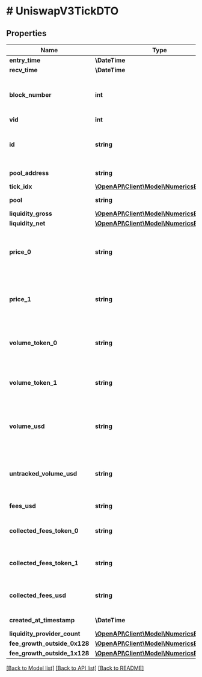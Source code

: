# # UniswapV3TickDTO

## Properties

Name | Type | Description | Notes
------------ | ------------- | ------------- | -------------
**entry_time** | **\DateTime** |  | [optional]
**recv_time** | **\DateTime** |  | [optional]
**block_number** | **int** | Number of block in which entity was recorded. | [optional]
**vid** | **int** |  | [optional]
**id** | **string** | Identifier, format: (pool address)#(tick index) | [optional]
**pool_address** | **string** | Pool address. | [optional]
**tick_idx** | [**\OpenAPI\Client\Model\NumericsBigInteger**](NumericsBigInteger.md) |  | [optional]
**pool** | **string** | Pool address. | [optional]
**liquidity_gross** | [**\OpenAPI\Client\Model\NumericsBigInteger**](NumericsBigInteger.md) |  | [optional]
**liquidity_net** | [**\OpenAPI\Client\Model\NumericsBigInteger**](NumericsBigInteger.md) |  | [optional]
**price_0** | **string** | Calculated price of token0 of tick within this pool - constant. | [optional]
**price_1** | **string** | Calculated price of token1 of tick within this pool - constant. | [optional]
**volume_token_0** | **string** | Lifetime volume of token0 with this tick in range. | [optional]
**volume_token_1** | **string** | Lifetime volume of token1 with this tick in range. | [optional]
**volume_usd** | **string** | Lifetime volume in derived USD with this tick in range. | [optional]
**untracked_volume_usd** | **string** | Lifetime volume in untracked USD with this tick in range. | [optional]
**fees_usd** | **string** | Fees in USD. | [optional]
**collected_fees_token_0** | **string** | All time collected fees in token0. | [optional]
**collected_fees_token_1** | **string** | All time collected fees in token1. | [optional]
**collected_fees_usd** | **string** | All time collected fees in USD. | [optional]
**created_at_timestamp** | **\DateTime** | Created time. | [optional]
**liquidity_provider_count** | [**\OpenAPI\Client\Model\NumericsBigInteger**](NumericsBigInteger.md) |  | [optional]
**fee_growth_outside_0x128** | [**\OpenAPI\Client\Model\NumericsBigInteger**](NumericsBigInteger.md) |  | [optional]
**fee_growth_outside_1x128** | [**\OpenAPI\Client\Model\NumericsBigInteger**](NumericsBigInteger.md) |  | [optional]

[[Back to Model list]](../../README.md#models) [[Back to API list]](../../README.md#endpoints) [[Back to README]](../../README.md)
